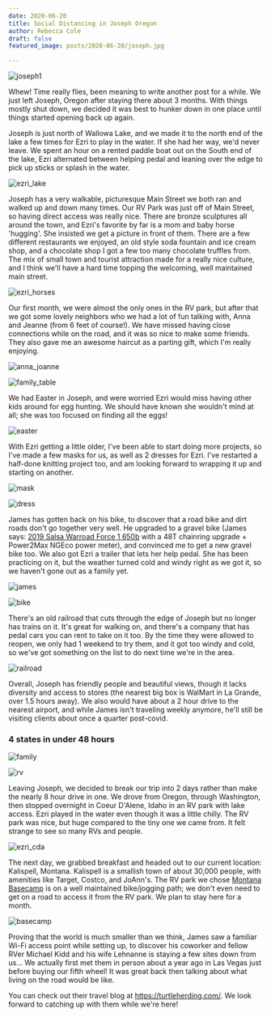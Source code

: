 ```yaml
---
date: 2020-06-20
title: Social Distancing in Joseph Oregon
author: Rebecca Cole
draft: false
featured_image: posts/2020-06-20/joseph.jpg

---
```


![joseph1](joseph1.jpg)

Whew! Time really flies, been meaning to write another post for a while. We just left Joseph, Oregon after staying there about 3 months. With things mostly shut down, we decided it was best to hunker down in one place until things started opening back up again.

Joseph is just north of Wallowa Lake, and we made it to the north end of the lake a few times for Ezri to play in the water. If she had her way, we'd never leave. We spent an hour on a rented paddle boat out on the South end of the lake, Ezri alternated between helping pedal and leaning over the edge to pick up sticks or splash in the water.

![ezri_lake](ezri_lake.jpg)

Joseph has a very walkable, picturesque Main Street we both ran and walked up and down many times. Our RV Park was just off of Main Street, so having direct access was really nice. There are bronze sculptures all around the town, and Ezri's favorite by far is a mom and baby horse 'hugging'. She insisted we get a picture in front of them. There are a few different restaurants we enjoyed, an old style soda fountain and ice cream shop, and a chocolate shop I got a few too many chocolate truffles from. The mix of small town and tourist attraction made for a really nice culture, and I think we'll have a hard time topping the welcoming, well maintained main street.

![ezri_horses](ezri_horses.jpg)

Our first month, we were almost the only ones in the RV park, but after that we got some lovely neighbors who we had a lot of fun talking with, Anna and Jeanne (from 6 feet of course!). We have missed having close connections while on the road, and it was so nice to make some friends. They also gave me an awesome haircut as a parting gift, which I'm really enjoying.

![anna_joanne](anna_joanne.jpg)

![family_table](family_table.jpg)

We had Easter in Joseph, and were worried Ezri would miss having other kids around for egg hunting. We should have known she wouldn't mind at all; she was too focused on finding all the eggs!

![easter](easter.jpg)

With Ezri getting a little older, I've been able to start doing more projects, so I've made a few masks for us, as well as 2 dresses for Ezri. I've restarted a half-done knitting project too, and am looking forward to wrapping it up and starting on another.

![mask](mask.jpg)

![dress](dress.jpg)

James has gotten back on his bike, to discover that a road bike and dirt roads don't go together very well. He upgraded to a gravel bike (James says: [2019 Salsa Warroad Force 1 650b](https://salsacycles.com/bikes/warroad/2019_warroad_carbon_force_1_650) with a 48T chainring upgrade + Power2Max NGEco power meter), and convinced me to get a new gravel bike too. We also got Ezri a trailer that lets her help pedal. She has been practicing on it, but the weather turned cold and windy right as we got it, so we haven't gone out as a family yet.

![james](james.jpg)

![bike](bike.jpg)

There's an old railroad that cuts through the edge of Joseph but no longer has trains on it. It's great for walking on, and there's a company that has pedal cars you can rent to take on it too. By the time they were allowed to reopen, we only had 1 weekend to try them, and it got too windy and cold, so we've got something on the list to do next time we're in the area.

![railroad](railroad.jpg)

Overall, Joseph has friendly people and beautiful views, though it lacks diversity and access to stores (the nearest big box is WalMart in La Grande, over 1.5 hours away). We also would have about a 2 hour drive to the nearest airport, and while James isn't traveling weekly anymore, he'll still be visiting clients about once a quarter post-covid.

### 4 states in under 48 hours

![family](family.jpg)

![rv](rv.jpg)

Leaving Joseph, we decided to break our trip into 2 days rather than make the nearly 8 hour drive in one. We drove from Oregon, through Washington, then stopped overnight in Coeur D'Alene, Idaho in an RV park with lake access. Ezri played in the water even though it was a little chilly. The RV park was nice, but huge compared to the tiny one we came from. It felt strange to see so many RVs and people.

![ezri_cda](ezri_cda.jpg)

The next day, we grabbed breakfast and headed out to our current location: Kalispell, Montana. Kalispell is a smallish town of about 30,000 people, with amenities like Target, Costco, and JoAnn's. The RV park we chose [Montana Basecamp](https://montanabasecamp.com/) is on a well maintained bike/jogging path; we don't even need to get on a road to access it from the RV park. We plan to stay here for a month. 

![basecamp](basecamp.jpg)

Proving that the world is much smaller than we think, James saw a familiar Wi-Fi access point while setting up, to discover his coworker and fellow RVer Michael Kidd and his wife Lehnanne is staying a few sites down from us... We actually first met them in person about a year ago in Las Vegas just before buying our fifth wheel! It was great back then talking about what living on the road would be like.

You can check out their travel blog at https://turtleherding.com/. We look forward to catching up with them while we're here!